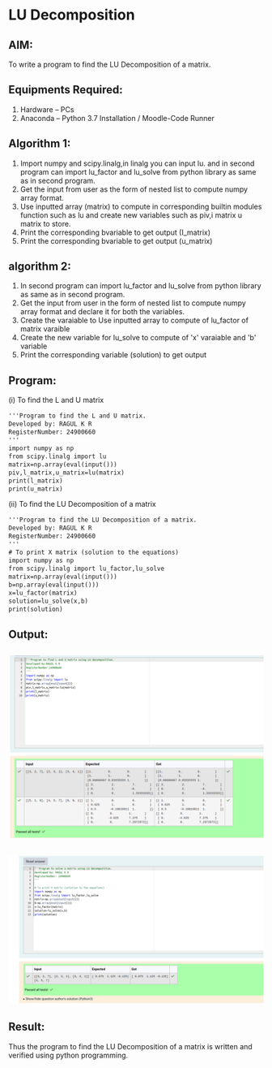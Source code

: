 # LU Decomposition 

## AIM:
To write a program to find the LU Decomposition of a matrix.

## Equipments Required:
1. Hardware – PCs
2. Anaconda – Python 3.7 Installation / Moodle-Code Runner

## Algorithm 1:
1. Import numpy and scipy.linalg,in linalg you can input lu. and in second program can import lu_factor and lu_solve from python library as same as in second program.
2. Get the input from user as the form of nested list to compute numpy array format.
3. Use inputted array (matrix) to compute in corresponding builtin modules function such as lu and create new variables such as piv,i matrix u matrix to store.
4. Print the corresponding bvariable to get output (I_matrix)
5. Print the corresponding bvariable to get output (u_matrix)
## algorithm 2:
1. In second program can import lu_factor and lu_solve from python library as same as in second program.
2.  Get the input from user in the form of nested list to compute numpy array format and declare it for both the variables.
3. Create the varaiable to Use inputted array to compute of lu_factor of matrix varaible
4. Create the new variable for lu_solve to compute of 'x' varaiable and 'b' variable
5. Print the corresponding variable (solution) to get output

## Program:
(i) To find the L and U matrix
```
'''Program to find the L and U matrix.
Developed by: RAGUL K R
RegisterNumber: 24900660
'''
import numpy as np
from scipy.linalg import lu
matrix=np.array(eval(input()))
piv,l_matrix,u_matrix=lu(matrix)
print(l_matrix)
print(u_matrix)
```

(ii) To find the LU Decomposition of a matrix
```
'''Program to find the LU Decomposition of a matrix.
Developed by: RAGUL K R
RegisterNumber: 24900660
'''
# To print X matrix (solution to the equations)
import numpy as np
from scipy.linalg import lu_factor,lu_solve
matrix=np.array(eval(input()))
b=np.array(eval(input()))
x=lu_factor(matrix)
solution=lu_solve(x,b)
print(solution)
```

## Output:
## ![output](3.png)
## ![output](4.png)


## Result:
Thus the program to find the LU Decomposition of a matrix is written and verified using python programming.

